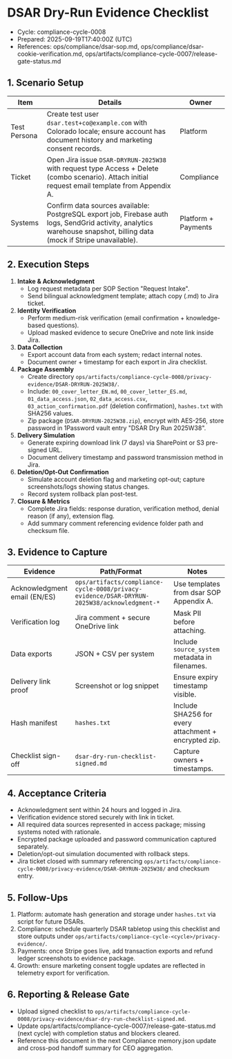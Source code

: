 # DSAR Dry-Run Evidence Checklist

- Cycle: compliance-cycle-0008
- Prepared: 2025-09-19T17:40:00Z (UTC)
- References: ops/compliance/dsar-sop.md, ops/compliance/dsar-cookie-verification.md, ops/artifacts/compliance-cycle-0007/release-gate-status.md

## 1. Scenario Setup
| Item | Details | Owner |
| --- | --- | --- |
| Test Persona | Create test user `dsar.test+co@example.com` with Colorado locale; ensure account has document history and marketing consent records. | Platform |
| Ticket | Open Jira issue `DSAR-DRYRUN-2025W38` with request type Access + Delete (combo scenario). Attach initial request email template from Appendix A. | Compliance |
| Systems | Confirm data sources available: PostgreSQL export job, Firebase auth logs, SendGrid activity, analytics warehouse snapshot, billing data (mock if Stripe unavailable). | Platform + Payments |

## 2. Execution Steps
1. **Intake & Acknowledgment**  
   - Log request metadata per SOP Section "Request Intake".  
   - Send bilingual acknowledgment template; attach copy (.md) to Jira ticket.
2. **Identity Verification**  
   - Perform medium-risk verification (email confirmation + knowledge-based questions).  
   - Upload masked evidence to secure OneDrive and note link inside Jira.
3. **Data Collection**  
   - Export account data from each system; redact internal notes.  
   - Document owner + timestamp for each export in Jira checklist.
4. **Package Assembly**  
   - Create directory `ops/artifacts/compliance-cycle-0008/privacy-evidence/DSAR-DRYRUN-2025W38/`.  
   - Include: `00_cover_letter_EN.md`, `00_cover_letter_ES.md`, `01_data_access.json`, `02_data_access.csv`, `03_action_confirmation.pdf` (deletion confirmation), `hashes.txt` with SHA256 values.  
   - Zip package (`DSAR-DRYRUN-2025W38.zip`), encrypt with AES-256, store password in 1Password vault entry "DSAR Dry Run 2025W38".
5. **Delivery Simulation**  
   - Generate expiring download link (7 days) via SharePoint or S3 pre-signed URL.  
   - Document delivery timestamp and password transmission method in Jira.
6. **Deletion/Opt-Out Confirmation**  
   - Simulate account deletion flag and marketing opt-out; capture screenshots/logs showing status changes.  
   - Record system rollback plan post-test.
7. **Closure & Metrics**  
   - Complete Jira fields: response duration, verification method, denial reason (if any), extension flag.  
   - Add summary comment referencing evidence folder path and checksum file.

## 3. Evidence to Capture
| Evidence | Path/Format | Notes |
| --- | --- | --- |
| Acknowledgment email (EN/ES) | `ops/artifacts/compliance-cycle-0008/privacy-evidence/DSAR-DRYRUN-2025W38/acknowledgment-*` | Use templates from dsar SOP Appendix A. |
| Verification log | Jira comment + secure OneDrive link | Mask PII before attaching. |
| Data exports | JSON + CSV per system | Include `source_system` metadata in filenames. |
| Delivery link proof | Screenshot or log snippet | Ensure expiry timestamp visible. |
| Hash manifest | `hashes.txt` | Include SHA256 for every attachment + encrypted zip. |
| Checklist sign-off | `dsar-dry-run-checklist-signed.md` | Capture owners + timestamps. |

## 4. Acceptance Criteria
- Acknowledgment sent within 24 hours and logged in Jira.
- Verification evidence stored securely with link in ticket.
- All required data sources represented in access package; missing systems noted with rationale.
- Encrypted package uploaded and password communication captured separately.
- Deletion/opt-out simulation documented with rollback steps.
- Jira ticket closed with summary referencing `ops/artifacts/compliance-cycle-0008/privacy-evidence/DSAR-DRYRUN-2025W38/` and checksum entry.

## 5. Follow-Ups
1. Platform: automate hash generation and storage under `hashes.txt` via script for future DSARs.
2. Compliance: schedule quarterly DSAR tabletop using this checklist and store outputs under `ops/artifacts/compliance-cycle-<cycle>/privacy-evidence/`.
3. Payments: once Stripe goes live, add transaction exports and refund ledger screenshots to evidence package.
4. Growth: ensure marketing consent toggle updates are reflected in telemetry export for verification.

## 6. Reporting & Release Gate
- Upload signed checklist to `ops/artifacts/compliance-cycle-0008/privacy-evidence/dsar-dry-run-checklist-signed.md`.
- Update ops/artifacts/compliance-cycle-0007/release-gate-status.md (next cycle) with completion status and blockers cleared.
- Reference this document in the next Compliance memory.json update and cross-pod handoff summary for CEO aggregation.
